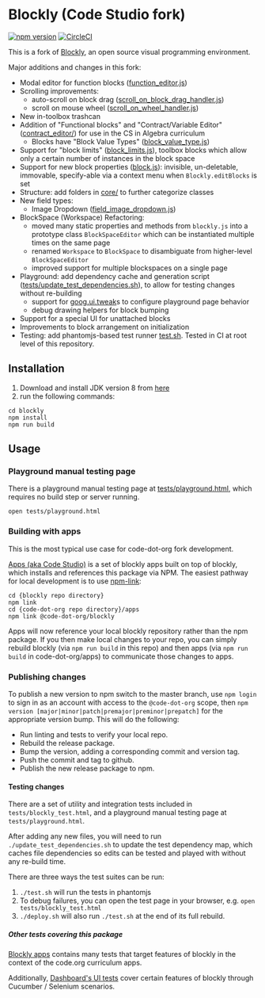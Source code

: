 # Blockly (Code Studio fork) 

[![npm version](https://img.shields.io/npm/v/@code-dot-org/blockly.svg)](https://www.npmjs.com/package/@code-dot-org/blockly)
[![CircleCI](https://circleci.com/gh/code-dot-org/blockly.svg?style=shield)](https://circleci.com/gh/code-dot-org/blockly)

This is a fork of [Blockly](https://code.google.com/p/blockly/), an open source visual programming environment.

Major additions and changes in this fork:

* Modal editor for function blocks ([function_editor.js](./core/ui/function_editor.js)) 
* Scrolling improvements:
  * auto-scroll on block drag ([scroll_on_block_drag_handler.js](./core/ui/block_space/scroll_on_block_drag_handler.js))
  * scroll on mouse wheel ([scroll_on_wheel_handler.js](./core/ui/block_space/scroll_on_wheel_handler.js))
* New in-toolbox trashcan
* Addition of "Functional blocks" and "Contract/Variable Editor" ([contract_editor/](./core/ui/contract_editor/)) for use in the CS in Algebra curriculum
  * Blocks have "Block Value Types" ([block_value_type.js](./core/utils/block_value_type.js))
* Support for "block limits" ([block_limits.js](./core/ui/block_space/block_limits.js)), toolbox blocks which allow only a certain number of instances in the block space
* Support for new block properties ([block.js](./core/ui/block.js)): invisible, un-deletable, immovable, specify-able via a context menu when `Blockly.editBlocks` is set
* Structure: add folders in [core/](./core) to further categorize classes
* New field types:
  * Image Dropdown ([field_image_dropdown.js](./core/ui/fields/field_image_dropdown.js))
* BlockSpace (Workspace) Refactoring:
  * moved many static properties and methods from `blockly.js` into a prototype class `BlockSpaceEditor` which can be instantiated multiple times on the same page
  * renamed `Workspace` to `BlockSpace` to disambiguate from higher-level `BlockSpaceEditor`
  * improved support for multiple blockspaces on a single page
* Playground: add dependency cache and generation script ([tests/update_test_dependencies.sh](./tests/update_test_dependencies.sh)), to allow for testing changes without re-building
  * support for [goog.ui.tweak](https://google.github.io/closure-library/source/closure/goog/demos/tweakui.html)s to configure playground page behavior
  * debug drawing helpers for block bumping 
* Support for a special UI for unattached blocks
* Improvements to block arrangement on initialization
* Testing: add phantomjs-based test runner [test.sh](./test.sh). Tested in CI at root level of this repository.

## Installation

1. Download and install JDK version 8 from [here](https://www.oracle.com/technetwork/es/java/javase/downloads/jdk8-downloads-2133151.html)
2. run the following commands:

```
cd blockly
npm install
npm run build
```

## Usage

### Playground manual testing page

There is a playground manual testing page at [tests/playground.html](./tests/playground.html), which requires no build step or server running.

`open tests/playground.html`

### Building with apps

This is the most typical use case for code-dot-org fork development.

[Apps (aka Code Studio)](https://github.com/code-dot-org/code-dot-org/tree/staging/apps) is a set of blockly apps built on top of blockly, which installs and references this package via NPM. The easiest pathway for local development is to use [npm-link](https://docs.npmjs.com/cli/link):

```
cd {blockly repo directory}
npm link
cd {code-dot-org repo directory}/apps
npm link @code-dot-org/blockly
```

Apps will now reference your local blockly repository rather than the npm package. If you then make local changes to your repo, you can simply rebuild blockly (via `npm run build` in this repo) and then apps (via `npm run build` in code-dot-org/apps) to communicate those changes to apps.

### Publishing changes

To publish a new version to npm switch to the master branch, use `npm login` to sign in as an account with access to the `@code-dot-org` scope, then `npm version [major|minor|patch|premajor|preminor|prepatch]` for the appropriate version bump.  This will do the following:

* Run linting and tests to verify your local repo.
* Rebuild the release package.
* Bump the version, adding a corresponding commit and version tag.
* Push the commit and tag to github.
* Publish the new release package to npm.

#### Testing changes

There are a set of utility and integration tests included in `tests/blockly_test.html`, and a playground manual testing page at `tests/playground.html`.

After adding any new files, you will need to run `./update_test_dependencies.sh` to update the test dependency map, which caches file dependencies so edits can be tested and played with without any re-build time.

There are three ways the test suites can be run:

1. `./test.sh` will run the tests in phantomjs
1. To debug failures, you can open the test page in your browser, e.g. `open tests/blockly_test.html` 
1. `./deploy.sh` will also run `./test.sh` at the end of its full rebuild.

##### Other tests covering this package

[Blockly apps](https://github.com/code-dot-org/code-dot-org/tree/staging/apps) contains many tests that target features of blockly in the context of the code.org curriculum apps.

Additionally, [Dashboard's UI tests](https://github.com/code-dot-org/code-dot-org/tree/staging/dashboard/test/ui) cover certain features of blockly through Cucumber / Selenium scenarios.

